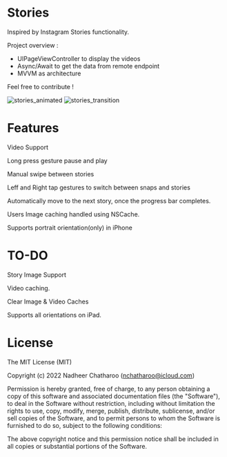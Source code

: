 # Stories

Inspired by Instagram Stories functionality.

Project overview :

 - UIPageViewController to display the videos
 - Async/Await to get the data from remote endpoint
 - MVVM as architecture

Feel free to contribute !


![stories_animated](https://user-images.githubusercontent.com/4942793/175901074-358a5c46-8f0f-4e97-a026-cfab27bb640a.gif)
![stories_transition](https://user-images.githubusercontent.com/4942793/175901095-243ee1a4-bbd7-41d2-99d1-1ee4b885d915.gif)

# Features

Video Support

Long press gesture pause and play

Manual swipe between stories

Leff and Right tap gestures to switch between snaps and stories

Automatically move to the next story, once the progress bar completes.

Users Image caching handled using NSCache.

Supports portrait orientation(only) in iPhone

# TO-DO

Story Image Support

Video caching.

Clear Image & Video Caches

Supports all orientations on iPad.


# License

The MIT License (MIT)

Copyright (c) 2022 Nadheer Chatharoo (nchatharoo@icloud.com)

Permission is hereby granted, free of charge, to any person obtaining a copy
of this software and associated documentation files (the "Software"), to deal
in the Software without restriction, including without limitation the rights
to use, copy, modify, merge, publish, distribute, sublicense, and/or sell
copies of the Software, and to permit persons to whom the Software is
furnished to do so, subject to the following conditions:

The above copyright notice and this permission notice shall be included in all
copies or substantial portions of the Software.